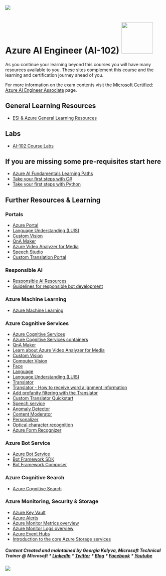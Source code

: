 [![](https://github.com/georgiakalyva/learningresources/raw/main/assets/ESIms.jpg)](https://github.com/georgiakalyva/learningresources/raw/main/assets/ESIms.jpg)

# Azure AI Engineer (AI-102) <img src="https://github.com/georgiakalyva/learningresources/raw/main/assets/ai-102.jpg" width="100">

As you continue your learning beyond this courses you will have many resources available to you. These sites complement this course and the learning and certification journey ahead of you.

For more information on the exam contents visit the [Microsoft Certified: Azure AI Engineer Associate](https://docs.microsoft.com/en-us/learn/certifications/azure-ai-engineer/ "Microsoft Certified: Azure AI Engineer Associate") page.

## General Learning Resources

- [ESI & Azure General Learning Resources](https://georgiakalyva.github.io/Learning-Resources/ "ESI & Azure General Learning Resources")

## Labs

- [AI-102 Course Labs](https://microsoftlearning.github.io/AI-102-AIEngineer/ "AI-102 Course Labs")

## If you are missing some pre-requisites start here

- [Azure AI Fundamentals Learning Paths](https://docs.microsoft.com/en-us/learn/certifications/azure-ai-fundamentals/)
- [Take your first steps with C#](https://docs.microsoft.com/en-us/learn/paths/csharp-first-steps/)
- [Take your first steps with Python](https://docs.microsoft.com/en-us/learn/paths/python-first-steps/)

## Further Resources & Learning

### Portals

- [Azure Portal](https://portal.azure.com/ "Azure Portal")
- [Language Understanding (LUIS)](https://www.luis.ai/ "Language Understanding (LUIS)")
- [Custom Vision](https://www.customvision.ai/ "Custom Vision")
- [QnA Maker](https://www.qnamaker.ai/ "QnA Maker")
- [Azure Video Analyzer for Media](https://www.videoindexer.ai/ "Azure Video Analyzer for Media")
- [Speech Studio](https://speech.microsoft.com/ "Speech Studio")
- [Custom Translation Portal](https://portal.customtranslator.azure.ai/)

### Responsible AI

- [Responsible AI Resources](https://www.microsoft.com/ai/responsible-ai "Responsible AI Resources")
- [Guidelines for responsible bot development](https://www.microsoft.com/research/publication/responsible-bots "Guidelines for responsible bot development")

### Azure Machine Learning

- [Azure Machine Learning](https://docs.microsoft.com/en-us/azure/machine-learning/ "Azure Machine Learning")

### Azure Cognitive Services

- [Azure Cognitive Services](https://docs.microsoft.com/en-us/azure/cognitive-services/ "Azure Cognitive Services")
- [Azure Cognitive Services containers](https://docs.microsoft.com/en-us/azure/cognitive-services/containers/ "Azure Cognitive Services containers")
- [QnA Maker](https://docs.microsoft.com/en-us/azure/cognitive-services/qnamaker/ "QnA Maker")
- [Learn about Azure Video Analyzer for Media](https://docs.microsoft.com/en-us/azure/azure-video-analyzer/video-analyzer-for-media-docs/ "Learn about Azure Video Analyzer for Media")
- [Custom Vision](https://docs.microsoft.com/en-us/azure/cognitive-services/Custom-Vision-Service/ "Custom Vision")
- [Computer Vision](https://docs.microsoft.com/en-us/azure/cognitive-services/computer-vision/ "Computer Vision")
- [Face](https://docs.microsoft.com/en-us/azure/cognitive-services/face/ "Face")
- [Language](https://docs.microsoft.com/en-us/azure/cognitive-services/language-service/ "Language")
- [Language Understanding (LUIS)](https://docs.microsoft.com/en-us/azure/cognitive-services/luis/ "Language Understanding (LUIS)")
- [Translator](https://docs.microsoft.com/en-us/azure/cognitive-services/translator/ "Translator")
- [Translator - How to receive word alignment information](https://docs.microsoft.com/azure/cognitive-services/translator/word-alignment)
- [Add profanity filtering with the Translator](https://docs.microsoft.com/azure/cognitive-services/translator/profanity-filtering)
- [Custom Translator Quickstart](https://docs.microsoft.com/azure/cognitive-services/translator/custom-translator/quickstart-build-deploy-custom-model)
- [Speech service](https://docs.microsoft.com/en-us/azure/cognitive-services/speech-service/ "Speech service")
- [Anomaly Detector](https://docs.microsoft.com/en-us/azure/cognitive-services/anomaly-detector/ "Anomaly Detector")
- [Content Moderator](https://docs.microsoft.com/en-us/azure/cognitive-services/content-moderator/ "Content Moderator")
- [Personalizer](https://docs.microsoft.com/en-us/azure/cognitive-services/personalizer/ "Personalizer")
- [Optical character recognition](https://docs.microsoft.com/en-us/azure/cognitive-services/computer-vision/overview-ocr "Optical character recognition")
- [Azure Form Recognizer](https://docs.microsoft.com/en-us/azure/applied-ai-services/form-recognizer/ "Azure Form Recognizer")

### Azure Bot Service
- [Azure Bot Service](https://docs.microsoft.com/en-us/azure/bot-service/?view=azure-bot-service-4.0 "Azure Bot Service")
- [Bot Framework SDK](https://docs.microsoft.com/en-us/azure/bot-service/index-bf-sdk?view=azure-bot-service-4.0 "Bot Framework SDK")
- [Bot Framework Composer](https://docs.microsoft.com/en-us/composer/ "Bot Framework Composer")

### Azure Cognitive Search

- [Azure Cognitive Search](https://docs.microsoft.com/en-us/azure/search/ "Azure Cognitive Search")

### Azure Monitoring, Security & Storage

- [Azure Key Vault](https://docs.microsoft.com/en-us/azure/key-vault/general/basic-concepts "Azure Key Vault")
- [Azure Alerts](https://docs.microsoft.com/en-us/azure/azure-monitor/alerts/alerts-overview "Azure Alerts")
- [Azure Monitor Metrics overview](https://docs.microsoft.com/en-us/azure/azure-monitor/essentials/data-platform-metrics "Azure Monitor Metrics overview")
- [Azure Monitor Logs overview](https://docs.microsoft.com/en-us/azure/azure-monitor/logs/data-platform-logs "Azure Monitor Logs overview")
- [Azure Event Hubs](https://docs.microsoft.com/en-us/azure/event-hubs/ "Azure Event Hubs")
- [Introduction to the core Azure Storage services](https://docs.microsoft.com/en-us/azure/storage/common/storage-introduction "Introduction to the core Azure Storage services")

##### Content Created and maintained by Georgia Kalyva, Microsoft Technical Trainer @ Microsoft \* [LinkedIn](https://www.linkedin.com/in/georgiakalyva/) \* [Twitter](https://twitter.com/georgiakalyva) \* [Blog](https://www.codestories.gr/) \* [Facebook](https://www.facebook.com/codestoriesgr/) \* [Youtube](https://www.youtube.com/channel/UCRqeLEhnEjYiRwhjwOmVXDg)

[![](https://github.com/georgiakalyva/learningresources/raw/main/assets/ESIend.jpg)](https://github.com/georgiakalyva/learningresources/raw/main/assets/ESIend.jpg)

